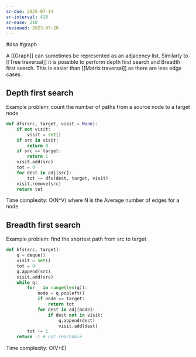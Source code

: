 ```yaml
---
sr-due: 2025-07-14
sr-interval: 416
sr-ease: 210
reviewed: 2023-07-20
---
```


#dsa #graph

A [[Graph]] can sometimes be represented as an adjacency list. Similarly to [[Tree traversal]] it is possible to perform depth first search and Breadth first search. This is easier than [[Matrix traversal]] as there are less edge cases.

## Depth first search

Example problem: count the number of paths from a source node to a target node

```python
def dfs(src, target, visit = None):
    if not visit:
        visit = set()
    if src in visit:
        return 0
    if src == target:
        return 1
    visit.add(src)
    tot = 0
    for dest in adj[src]:
        tot += dfs(dest, target, visit)
    visit.remove(src)
    return tot

```

Time complexity: O(N^V) where N is the Average number of edges for a node

## Breadth first search

Example problem: find the shortest path from src to target

```python
def bfs(src, target):
    q = deque()
    visit = set()
    tot = 0
    q.append(src)
    visit.add(src)
    while q:
        for _ in range(len(q)):
            node = q.popleft()
            if node == target:
                return tot
            for dest in adj[node]:
                if dest not in visit:
                    q.append(dest)
                    visit.add(dest)
        tot += 1
    return -1 # not reachable
```

Time complexity: O(V+E)

